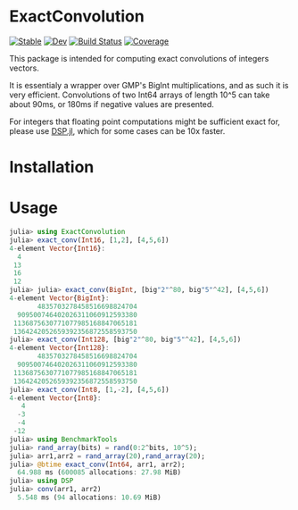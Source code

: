 # ExactConvolution

[![Stable](https://img.shields.io/badge/docs-stable-blue.svg)](https://kessido.github.io/ExactConvolution.jl/stable)
[![Dev](https://img.shields.io/badge/docs-dev-blue.svg)](https://kessido.github.io/ExactConvolution.jl/dev)
[![Build Status](https://github.com/kessido/ExactConvolution.jl/workflows/CI/badge.svg)](https://github.com/kessido/ExactConvolution.jl/actions)
[![Coverage](https://codecov.io/gh/kessido/ExactConvolution.jl/branch/main/graph/badge.svg)](https://codecov.io/gh/kessido/ExactConvolution.jl)

This package is intended for computing exact convolutions of integers vectors.

It is essentialy a wrapper over GMP's BigInt multiplications, and as such it is very efficient. Convolutions of two Int64 arrays of length 10^5 can take about 90ms, or 180ms if negative values are presented.

For integers that floating point computations might be sufficient exact for, please use [DSP.jl](https://github.com/JuliaDSP/DSP.jl), which for some cases can be 10x faster.

# Installation

# Usage 
```julia
julia> using ExactConvolution
julia> exact_conv(Int16, [1,2], [4,5,6])
4-element Vector{Int16}:
  4
 13
 16
 12
julia> julia> exact_conv(BigInt, [big"2"^80, big"5"^42], [4,5,6])
4-element Vector{BigInt}:
       4835703278458516698824704
  909500746402026311060912593380
 1136875630771077985168847065181
 1364242052659392356872558593750
julia> exact_conv(Int128, [big"2"^80, big"5"^42], [4,5,6])
4-element Vector{Int128}:
       4835703278458516698824704
  909500746402026311060912593380
 1136875630771077985168847065181
 1364242052659392356872558593750
julia> exact_conv(Int8, [1,-2], [4,5,6])
4-element Vector{Int8}:
   4
  -3
  -4
 -12
julia> using BenchmarkTools
julia> rand_array(bits) = rand(0:2^bits, 10^5);
julia> arr1,arr2 = rand_array(20),rand_array(20);
julia> @btime exact_conv(Int64, arr1, arr2);
  64.988 ms (600085 allocations: 27.98 MiB)
julia> using DSP
julia> conv(arr1, arr2)
  5.548 ms (94 allocations: 10.69 MiB)
```
